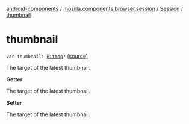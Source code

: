 [android-components](../../index.md) / [mozilla.components.browser.session](../index.md) / [Session](index.md) / [thumbnail](./thumbnail.md)

# thumbnail

`var thumbnail: `[`Bitmap`](https://developer.android.com/reference/android/graphics/Bitmap.html)`?` [(source)](https://github.com/mozilla-mobile/android-components/blob/master/components/browser/session/src/main/java/mozilla/components/browser/session/Session.kt#L288)

The target of the latest thumbnail.

**Getter**

The target of the latest thumbnail.

**Setter**

The target of the latest thumbnail.

